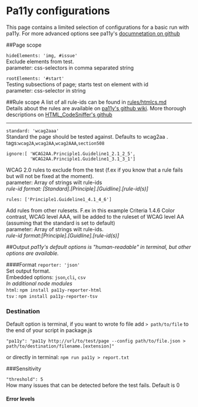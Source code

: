 # Pa11y configurations
This page contains a limited selection of configurations for a basic run with
pa11y. For more advanced options see pa11y's  [documnetation on github](https://github.com/pa11y/pa11y#configuration)

##Page scope

``` hideElements: 'img, #issue' ```<br>
Exclude elements from test.<br>
parameter: css-selectors in comma separated string
    
``` rootElements: '#start' ``` <br>
Testing subsections of page; starts test on element with id<br>
parameter: css-selector in string

##Rule scope
A list of all rule-ids can be found in [rules/htmlcs.md](../../rules/htmlcs.md) <br>
Details about the rules are available on [pa11y's github wiki](https://github.com/pa11y/pa11y/wiki/HTML-CodeSniffer-Rules).
More thorough descriptions on [HTML_CodeSniffer's github](http://squizlabs.github.io/HTML_CodeSniffer/Standards/WCAG2/)
<hr>

````standard: 'wcag2aaa'````<br>
Standard the page should be tested against. Defaults to wcag2aa
.<br>
tags:```wcag2A```,```wcag2AA```,```wcag2AAA```,```section508```


```
ignore:[ 'WCAG2AA.Principle1.Guideline1_2.1_2_5',
         'WCAG2AA.Principle1.Guideline1_3.1_3_1']
```
WCAG 2.0 rules to exclude from the test (f.ex if you know that a rule fails but
will not be fixed at the moment).<br> 
parameter: Array of strings wilt rule-ids<br>
<em>rule-id format: [Standard].[Principle].[Guidline].[rule-id(s)]</em>


```
rules: ['Principle1.Guideline1_4.1_4_6']
```
Add rules from other rulesets. F.ex in this example Criteria 1.4.6 Color contrast, WCAG level AAA, will be added to the ruleset
of WCAG level AA (assuming that the standard is set to default)<br>
parameter: Array of strings wilt rule-ids.<br> 
<em>rule-id format:[Principle].[Guidline].[rule-id(s)] </em>

##Output
<em>pa11y's default options is "human-readable" in terminal, but other options are available.</em>

####Format
```reporter: 'json'``` <br>
Set output format.<br>
Embedded options: ````json````,```cli```, ```csv```<br>
<em>In additional node modules</em><br>
````html````: ```npm install pa11y-reporter-html```<br>
```tsv``` : ```npm install pa11y-reporter-tsv```

### Destination
Default option is terminal, if you want to wrote fo file add ```> path/to/file```
to the end of your script in package.js<br>
```
"pa11y": "pa11y http://url/to/test/page --config path/to/file.json > path/to/destination/filename.[extension]"
```

or directly in terminal: ```npm run pa11y > report.txt```

###Sensitivity

``` "threshold": 5 ```<br>
How many issues that can be detected before the test fails. Default is 0

#### Error levels 